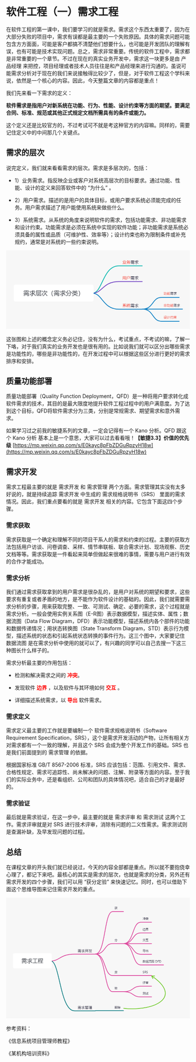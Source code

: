 # 软件工程（一）需求工程

在软件工程的第一课中，我们要学习的就是需求。需求这个东西太重要了，因为在大部分失败的项目中，需求有误都是最主要的一个失败原因。具体的需求问题可能包含方方面面，可能是客户都搞不清楚他们想要什么，也可能是开发团队的理解有误，也有可能是技术实现问题。总之，需求非常重要。传统的软件工程中，需求都是非常重要的一个章节。不过在现在的真实业务开发中，需求这一块更多是由 产品经理 来把控，项目经理或者技术人员往往是和产品经理来进行沟通的。虽说可能需求分析对于现在的我们来说接触得比较少了，但是，对于软件工程这个学科来说，依然是一个核心的内容。因此，今天整篇文章的内容都是重点！

我们先来看一下需求的定义：

**软件需求是指用户对新系统在功能、行为、性能、设计约束等方面的期望。要满足合同、标准、规范或其他正式规定文档所需具有的条件或能力。**

这个定义还是比较官方的，不过考试可不就是考这种官方的内容嘛。同样的，需要记住定义中的中间那几个关键点。

## 需求的层次

说完定义，我们就来看看需求的层次。需求是多层次的，包括：

- 1）业务需求。指反映企业或客户对系统高层次的目标要求。通过功能、性能、设计的定义来回答软件中的 “为什么” 。

- 2）用户需求。描述的是用户的具体目标，或用户要求系统必须能完成的任务。用户需求描述了用户能使用系统来做些什么。

- 3）系统需求。从系统的角度来说明软件的需求，包括功能需求、非功能需求和设计约束。功能需求是必须在系统中实现的软件功能；非功能需求是系统必须具备的属性或品质（可维护性、效率等）；设计约束也称为限制条件或补充规约，通常是对系统的一些约束说明。

![./img/171.jpg](./img/171.jpg)

这张图和上述的概念定义务必记住，没有为什么，考试重点，不考试的嘛，了解一下咯，对于我们真实的业务开发也是很有用的。比如说我们就可以区分出哪些需求是功能性的，哪些是非功能性的，在开发过程中可以根据这些区分进行更好的需求排序和安排。

## 质量功能部署

质量功能部署（Quality Function Deployment，QFD）是一种将用户要求转化成软件需求的技术，其目的是最大限度地提升软件工程过程中的用户满意度。为了达到这个目标，QFD将软件需求分为三类，分别是常规需求、期望需求和意外需求。

如果学习过之前我的敏捷系列的文章，一定会记得有一个 Kano 分析。QFD 跟这个 Kano 分析 基本上是一个意思，大家可以过去看看哦！**【敏捷3.3】价值的优先级** [https://mp.weixin.qq.com/s/E0kayc8pFbZDGuRpzyH18w](https://mp.weixin.qq.com/s/E0kayc8pFbZDGuRpzyH18w)

## 需求开发

需求工程最主要的就是 需求开发 和 需求管理 两个方面。需求管理其实没有太多好说的，就是持续追踪 需求开发 中生成的 需求规格说明书（SRS） 里面的需求情况。因此，我们重点要看的就是 需求开发 相关的内容。它包含下面这四个步骤。

### 需求获取

需求获取是一个确定和理解不同的项目干系人的需求和约束的过程。主要的获取方法包括用户访谈、问卷调查、采样、情节串联板、联合需求计划、现场观察、历史文档等等。需求获取是一件看起来简单但做起来很难的事情，需要与用户进行有效的合作才能成功。

### 需求分析

我们通过需求获取拿到的用户需求是很杂乱的，是用户对系统的期望和要求，这些要求有重复或者矛盾的地方，是不能作为软件设计的基础的。因此，我们就需要需求分析的步骤，用来获取完整、一致、可测试、确定、必要的需求，这个过程就是需求分析。一般会使用实例关系图（E-R图）表示数据模型，描述实体、属性；数据流图（Data Flow Diagram，DFD）表示功能模型，描述系统内各个部件的功能和数据传递情况；用状态转换图（State Transform Diagram，STD）表示行为模型，描述系统的状态和引起系统状态转换的事件行为。这三个图中，大家要记住 数据流图 是在需求分析中使用的就可以了，有兴趣的同学可以自己去搜一下这三种图长什么样子的。

需求分析最主要的作用包括：

- 检测和解决需求之间的 **<span style='color:red;'>冲突</span>**。

- 发现软件 **<span style='color:red;'>边界</span>** ，以及软件与其环境如何 **<span style='color:red;'>交互</span>** 。

- 详细描述系统需求，以 **<font color="red">导出</font>** 软件需求。

### 需求定义

需求定义最主要的工作就是要编制一个 软件需求规格说明书（Software Requirement Specification，SRS），这个是需求开发活动的产物，让所有相关方对需求都有一个一致的理解，并且这个 SRS 会成为整个开发工作的基础。SRS 也是我们前面提到的 需求管理 的依据。

根据国家标准 GB/T 8567-2006 标准，SRS 应该包括：范围、引用文件、需求、合格性规定、需求可追踪性、尚未解决的问题、注解、附录等方面的内容。至于我们的实际业务中，还是看组织、公司和团队的具体情况吧，适合自己的才是最好的。 

### 需求验证

最后就是需求验证，在这一步中，最主要的就是  需求评审 和 需求测试 这两个工作。需求评审就是对 SRS 进行技术评审，消除有问题的二义性需求。需求测试则是查漏补缺，及早发现问题的过程。

## 总结

在课程文章的开头我们就已经说过，今天的内容全部都是重点。所以就不要抱侥幸心理了，都记下来吧。最核心的其实是需求的层次，也就是需求的分类，另外还有需求开发的四个步骤，我们可以用 “获分定验” 来快速记忆。同时，也可以借助下面这个思维导图来记住需求开发的重点。

![./img/172.jpg](./img/172.jpg)

参考资料：

《信息系统项目管理师教程》

《某机构培训资料》